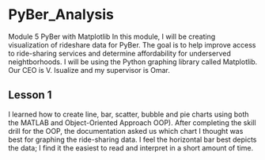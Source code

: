 # PyBer_Analysis
Module 5 PyBer with Matplotlib
In this module, I will be creating visualization of rideshare data for PyBer.  The goal is to help improve access to ride-sharing services and determine affordability for underserved neightborhoods.  I will be using the Python graphing library called Matplotlib.  Our CEO is V. Isualize and my supervisor is Omar.  
## Lesson 1
I learned how to create line, bar, scatter, bubble and pie charts using both the MATLAB and Object-Oriented Approach OOP).  After completing the skill drill for the OOP, the documentation asked us which chart I thought was best for graphing the ride-sharing data.  I feel the horizontal bar best depicts the data; I find it the easiest to read and interpret in a short amount of time.  
